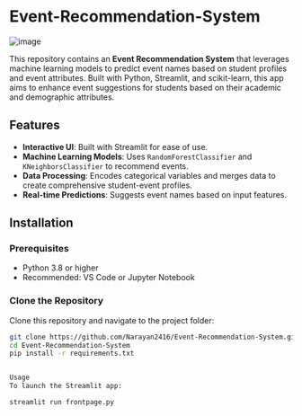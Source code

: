 # Event-Recommendation-System
![image](https://github.com/user-attachments/assets/db3e70ba-3432-400b-904d-b5b809653412)

This repository contains an **Event Recommendation System** that leverages machine learning models to predict event names based on student profiles and event attributes. Built with Python, Streamlit, and scikit-learn, this app aims to enhance event suggestions for students based on their academic and demographic attributes.

## Features

- **Interactive UI**: Built with Streamlit for ease of use.
- **Machine Learning Models**: Uses `RandomForestClassifier` and `KNeighborsClassifier` to recommend events.
- **Data Processing**: Encodes categorical variables and merges data to create comprehensive student-event profiles.
- **Real-time Predictions**: Suggests event names based on input features.

## Installation

### Prerequisites

- Python 3.8 or higher
- Recommended: VS Code or Jupyter Notebook

### Clone the Repository

Clone this repository and navigate to the project folder:

```bash
git clone https://github.com/Narayan2416/Event-Recommendation-System.git
cd Event-Recommendation-System
pip install -r requirements.txt


Usage
To launch the Streamlit app:

streamlit run frontpage.py
